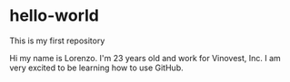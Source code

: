 # hello-world
This is my first repository

Hi my name is Lorenzo. I'm 23 years old and work for Vinovest, Inc. 
I am very excited to be learning how to use GitHub.
